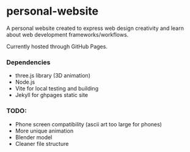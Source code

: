 # personal-website

A personal website created to express web design creativity and learn about web development frameworks/workflows.

Currently hosted through GitHub Pages.

### Dependencies

+ three.js library (3D animation)
+ Node.js
+ Vite for local testing and building
+ Jekyll for ghpages static site

### TODO:

+ Phone screen compatibility (ascii art too large for phones)
+ More unique animation
+ Blender model
+ Cleaner file structure
